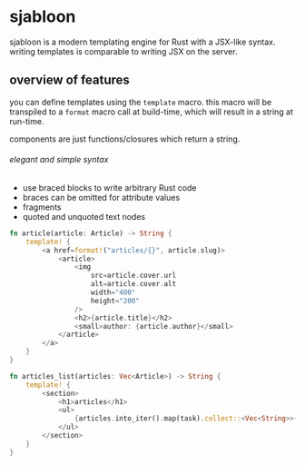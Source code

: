 # sjabloon

sjabloon is a modern templating engine for Rust with a JSX-like syntax. writing
templates is comparable to writing JSX on the server.

## overview of features

you can define templates using the `template` macro. this macro will be
transpiled to a `format` macro call at build-time, which will result in a
string at run-time.

components are just functions/closures which return a string.

###### elegant and simple syntax

- use braced blocks to write arbitrary Rust code
- braces can be omitted for attribute values
- fragments
- quoted and unquoted text nodes

```rust
fn article(article: Article) -> String {
    template! {
        <a href=format!("articles/{}", article.slug)>
            <article>
                <img
                    src=article.cover.url
                    alt=article.cover.alt
                    width="400"
                    height="200"
                />
                <h2>{article.title}</h2>
                <small>author: {article.author}</small>
            </article>
        </a>
    }
}

fn articles_list(articles: Vec<Article>) -> String {
    template! {
        <section>
            <h1>articles</h1>
            <ul>
                {articles.into_iter().map(task).collect::<Vec<String>>().join("")} 
            </ul>
        </section>
    }
}
```
